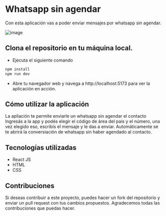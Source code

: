 # Whatsapp sin agendar

Con esta aplicación vas a poder enviar mensajes por whatsapp sin agendar.

![image](https://github.com/cristianrodriguezz/wasap/assets/79176713/ac84caba-b183-4825-a1fd-44f8538f383e)

## Clona el repositorio en tu máquina local.
- Ejecuta el siguiente comando
 ```bash
npm install
npm run dev
```
- Abre tu navegador web y navega a http://localhost:5173 para ver la aplicación en acción.
  
## Cómo utilizar la aplicación

La apliación te permite enviarle un whatsapp sin agendar el contacto
Ingresás a la app y podés elegir el código de área del país y el número, una vez elegido eso, escribís el mensaje y le das a enviar. Automáticamente se te abrirá la conversiación de whatsapp sin haber agendado al contacto.

## Tecnologías utilizadas
- React JS
- HTML
- CSS
## Contribuciones
Si deseas contribuir a este proyecto, puedes hacer un fork del repositorio y enviar un pull request con tus cambios propuestos. Agradecemos todas las contribuciones que puedas hacer.

